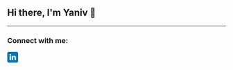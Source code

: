 <p>
  
## Hi there, I'm Yaniv 👋
</p>

<hr>

### Connect with me:
<a href="https://www.linkedin.com/in/YanivShnur/">
  <img align="left" alt="Yaniv Shnur Linkdin" width="25px" src="https://raw.githubusercontent.com/edent/SuperTinyIcons/099dc12b59179d07d534069bc8551718f786d91a/images/svg/linkedin.svg" />
</a>
